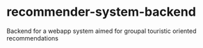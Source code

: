# recommender-system-backend
Backend for a webapp system aimed for groupal touristic oriented recommendations
